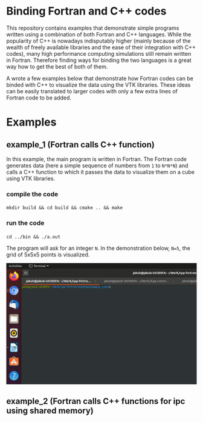 # Binding Fortran and C++ codes

This repository contains examples that demonstrate simple programs written using a combination of both Fortran and C++ languages. While the popularity of C++ is nowadays indisputably higher (mainly because of the wealth of freely available libraries and the ease of their integration with C++ codes), many high performance computing simulations still remain written in Fortran. Therefore finding ways for binding the two languages is a great way how to get the best of both of them.

A wrote a few examples below that demonstrate how Fortran codes can be binded with C++ to visualize the data using the VTK libraries. These ideas can be easily translated to larger codes with only a few extra lines of Fortran code to be added. 

# Examples

## example_1 (Fortran calls C++ function)
In this example, the main program is written in Fortran. The Fortran code generates data (here a simple sequence of numbers from `1` to `N*N*N`) and calls a C++ function to which it passes the data to visualize them on a cube using VTK libraries. 

### compile the code
`mkdir build && cd build && cmake .. && make`

### run the code
`cd ../bin && ./a.out`

The program will ask for an integer `N`. In the demonstration below, `N=5`, the grid of 5x5x5 points is visualized.

![](figures/example_1.gif)

## example_2 (Fortran calls C++ functions for ipc using shared memory)

